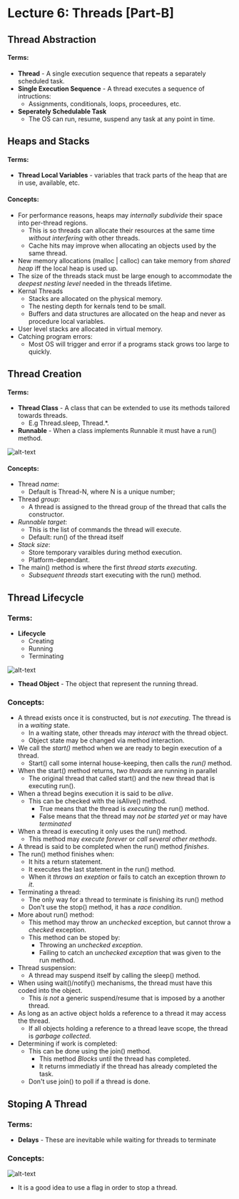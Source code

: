 # Lecture 6: Threads [Part-B]
## Thread Abstraction
#### Terms:
- **Thread** - A single execution sequence that repeats a separately scheduled task.
- **Single Execution Sequence** - A thread executes a sequence of intructions:
  - Assignments, conditionals, loops, proceedures, etc.
- **Seperately Schedulable Task**
  - The OS can run, resume, suspend any task at any point in time.
  
## Heaps and Stacks
#### Terms:
- **Thread Local Variables** - variables that track parts of the heap that are in use, available, etc.

#### Concepts:
- For performance reasons, heaps may _internally subdivide_ their space into per-thread regions.
  - This is so threads can allocate their resources at the same time _without interfering_ with other threads.
  - Cache hits may improve when allocating an objects used by the same thread.
- New memory allocations (malloc | calloc) can take memory from _shared heap_ iff the local heap is used up.
- The size of the threads stack must be large enough to accommodate the _deepest nesting level_ needed in the threads lifetime.
- Kernal Threads
  - Stacks are allocated on the physical memory.
  - The nesting depth for kernals tend to be small.
  - Buffers and data structures are allocated on the heap and never as procedure local variables.
- User level stacks are allocated in virtual memory.
- Catching program errors:
  - Most OS will trigger and error if a programs stack grows too large to quickly.

## Thread Creation
#### Terms:
- **Thread Class** - A class that can be extended to use its methods tailored towards threads.
  - E.g Thread.sleep, Thread.*.
- **Runnable** - When a class implements Runnable it must have a run() method.

![alt-text](https://raw.githubusercontent.com/jarretflack/cs455Studying/master/Midterm/images/L6-Using-Thread-Class.png)


#### Concepts:
- Thread _name_:
  - Default is Thread-N, where N is a unique number;
- Thread _group_:
  - A thread is assigned to the thread group of the thread that calls the constructor.
- _Runnable target_:
  - This is the list of commands the thread will execute.
  - Default: run() of the thread itself
- _Stack size_:
  - Store temporary varaibles during method execution.
  - Platform-dependant.
- The main() method is where the first _thread starts executing_.
  - _Subsequent threads_ start executing with the run() method.

## Thread Lifecycle
### Terms:
- **Lifecycle**
  - Creating
  - Running
  - Terminating

![alt-text](https://raw.githubusercontent.com/jarretflack/cs455Studying/master/Midterm/images/L6-Deprecated-Methods.png)

- **Thead Object** - The object that represent the running thread.

### Concepts:
- A thread exists once it is constructed, but is _not executing_. The thread is in a _waiting_ state.  
  - In a waiting state, other threads may _interact_ with the thread object.
  - Object state may be changed via method interaction.
- We call the _start()_ method when we are ready to begin execution of a thread.
  - Start() call some internal house-keeping, then calls the _run()_ method.
- When the start() method returns, _two threads_ are running in parallel
  - The original thread that called start() and the new thread that is executing run().
- When a thread begins execution it is said to be _alive_.
  - This can be checked with the isAlive() method.
    - True means that the thread is _executing_ the run() method.
    - False means that the thread may _not be started yet_ or may have _terminated_
- When a thread is executing it only uses the run() method.
  - This method may _execute forever_ or _call several other methods_.
- A thread is said to be completed when the run() method _finishes_.
- The run() method finishes when:
  - It hits a return statement.
  - It executes the last statement in the run() method.
  - When it _throws an exeption_ or fails to catch an exception thrown _to it_.
- Terminating a thread:
  - The only way for a thread to terminate is finishing its run() method
  - Don't use the stop() method, it has a _race condition_.
- More about run() method:
  - This method may throw an _unchecked_ exception, but cannot throw a _checked_ exception.
  - This method can be stoped by:
    - Throwing an _unchecked exception_.
    - Failing to catch an _unchecked exception_ that was given to the run method.
- Thread suspension:
  - A thread may suspend itself by calling the sleep() method.
- When using wait()/notify() mechanisms, the thread must have this coded into the object.
  - This _is not_ a generic suspend/resume that is imposed by a another thread.
- As long as an active object holds a reference to a thread it may access the thread.
  - If all objects holding a reference to a thread leave scope, the thread is _garbage collected_.
- Determining if work is completed:
  - This can be done using the join() method.
    - This method _Blocks_ until the thread has completed.
    - It returns immediatly if the thread has already completed the task.
  - Don't use join() to poll if a thread is done.

## Stoping A Thread
### Terms:
- **Delays** - These are inevitable while waiting for threads to terminate
### Concepts:

![alt-text](https://raw.githubusercontent.com/jarretflack/cs455Studying/master/Midterm/images/L6-Stoping_Threads.png)

- It is a good idea to use a flag in order to stop a thread.


  
  
